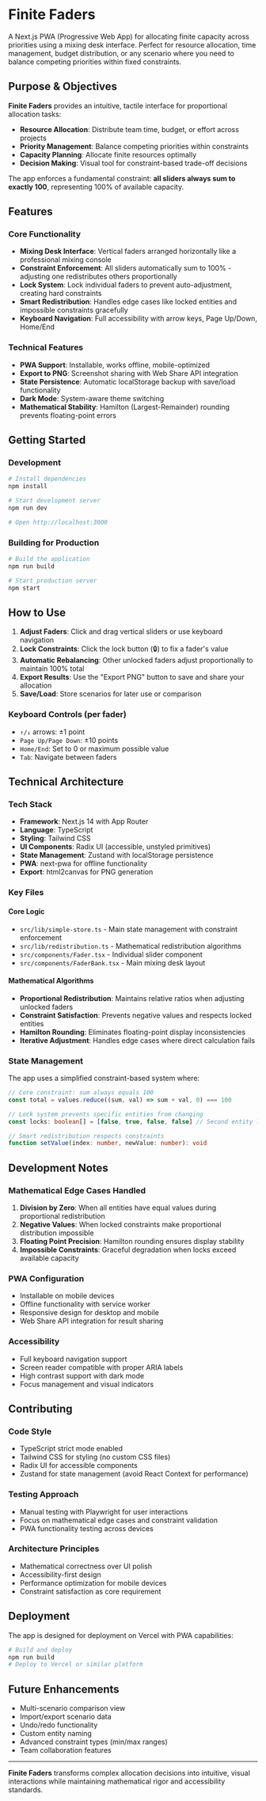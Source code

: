 # Finite Faders

A Next.js PWA (Progressive Web App) for allocating finite capacity across priorities using a mixing desk interface. Perfect for resource allocation, time management, budget distribution, or any scenario where you need to balance competing priorities within fixed constraints.

## Purpose & Objectives

**Finite Faders** provides an intuitive, tactile interface for proportional allocation tasks:

- **Resource Allocation**: Distribute team time, budget, or effort across projects
- **Priority Management**: Balance competing priorities within constraints
- **Capacity Planning**: Allocate finite resources optimally
- **Decision Making**: Visual tool for constraint-based trade-off decisions

The app enforces a fundamental constraint: **all sliders always sum to exactly 100**, representing 100% of available capacity.

## Features

### Core Functionality
- **Mixing Desk Interface**: Vertical faders arranged horizontally like a professional mixing console
- **Constraint Enforcement**: All sliders automatically sum to 100% - adjusting one redistributes others proportionally
- **Lock System**: Lock individual faders to prevent auto-adjustment, creating hard constraints
- **Smart Redistribution**: Handles edge cases like locked entities and impossible constraints gracefully
- **Keyboard Navigation**: Full accessibility with arrow keys, Page Up/Down, Home/End

### Technical Features
- **PWA Support**: Installable, works offline, mobile-optimized
- **Export to PNG**: Screenshot sharing with Web Share API integration
- **State Persistence**: Automatic localStorage backup with save/load functionality
- **Dark Mode**: System-aware theme switching
- **Mathematical Stability**: Hamilton (Largest-Remainder) rounding prevents floating-point errors

## Getting Started

### Development

```bash
# Install dependencies
npm install

# Start development server
npm run dev

# Open http://localhost:3000
```

### Building for Production

```bash
# Build the application
npm run build

# Start production server
npm start
```

## How to Use

1. **Adjust Faders**: Click and drag vertical sliders or use keyboard navigation
2. **Lock Constraints**: Click the lock button (🔒) to fix a fader's value
3. **Automatic Rebalancing**: Other unlocked faders adjust proportionally to maintain 100% total
4. **Export Results**: Use the "Export PNG" button to save and share your allocation
5. **Save/Load**: Store scenarios for later use or comparison

### Keyboard Controls (per fader)
- `↑/↓` arrows: ±1 point
- `Page Up/Page Down`: ±10 points
- `Home/End`: Set to 0 or maximum possible value
- `Tab`: Navigate between faders

## Technical Architecture

### Tech Stack
- **Framework**: Next.js 14 with App Router
- **Language**: TypeScript
- **Styling**: Tailwind CSS
- **UI Components**: Radix UI (accessible, unstyled primitives)
- **State Management**: Zustand with localStorage persistence
- **PWA**: next-pwa for offline functionality
- **Export**: html2canvas for PNG generation

### Key Files

#### Core Logic
- `src/lib/simple-store.ts` - Main state management with constraint enforcement
- `src/lib/redistribution.ts` - Mathematical redistribution algorithms
- `src/components/Fader.tsx` - Individual slider component
- `src/components/FaderBank.tsx` - Main mixing desk layout

#### Mathematical Algorithms
- **Proportional Redistribution**: Maintains relative ratios when adjusting unlocked faders
- **Constraint Satisfaction**: Prevents negative values and respects locked entities
- **Hamilton Rounding**: Eliminates floating-point display inconsistencies
- **Iterative Adjustment**: Handles edge cases where direct calculation fails

### State Management

The app uses a simplified constraint-based system where:

```typescript
// Core constraint: sum always equals 100
const total = values.reduce((sum, val) => sum + val, 0) === 100

// Lock system prevents specific entities from changing
const locks: boolean[] = [false, true, false, false] // Second entity locked

// Smart redistribution respects constraints
function setValue(index: number, newValue: number): void
```

## Development Notes

### Mathematical Edge Cases Handled
1. **Division by Zero**: When all entities have equal values during proportional redistribution
2. **Negative Values**: When locked constraints make proportional distribution impossible
3. **Floating Point Precision**: Hamilton rounding ensures display stability
4. **Impossible Constraints**: Graceful degradation when locks exceed available capacity

### PWA Configuration
- Installable on mobile devices
- Offline functionality with service worker
- Responsive design for desktop and mobile
- Web Share API integration for result sharing

### Accessibility
- Full keyboard navigation support
- Screen reader compatible with proper ARIA labels
- High contrast support with dark mode
- Focus management and visual indicators

## Contributing

### Code Style
- TypeScript strict mode enabled
- Tailwind CSS for styling (no custom CSS files)
- Radix UI for accessible components
- Zustand for state management (avoid React Context for performance)

### Testing Approach
- Manual testing with Playwright for user interactions
- Focus on mathematical edge cases and constraint validation
- PWA functionality testing across devices

### Architecture Principles
- Mathematical correctness over UI polish
- Accessibility-first design
- Performance optimization for mobile devices
- Constraint satisfaction as core requirement

## Deployment

The app is designed for deployment on Vercel with PWA capabilities:

```bash
# Build and deploy
npm run build
# Deploy to Vercel or similar platform
```

## Future Enhancements

- Multi-scenario comparison view
- Import/export scenario data
- Undo/redo functionality
- Custom entity naming
- Advanced constraint types (min/max ranges)
- Team collaboration features

---

**Finite Faders** transforms complex allocation decisions into intuitive, visual interactions while maintaining mathematical rigor and accessibility standards.
